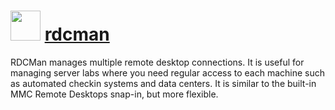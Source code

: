 ﻿# <img src="https://cdn.jsdelivr.net/gh/chocolatey/chocolatey-coreteampackages@cfd84d3d546b3479bb2c5ece367867ba6e495c30/icons/rdcman.png" width="48" height="48"/> [rdcman](https://chocolatey.org/packages/rdcman)

RDCMan manages multiple remote desktop connections. It is useful for managing server labs where you need regular access to each machine such as automated checkin systems and data centers. It is similar to the built-in MMC Remote Desktops snap-in, but more flexible.
